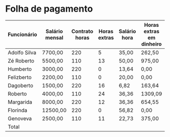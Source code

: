 # Folha de pagamento
Funcionário|Salário mensal|Contrato horas|Horas extras|Salário hora|Horas extras em dinheiro|Salário bruto|FGTS|INSS|Salário menos INSS|IRRF|Salário líquido
|---|---|---|---|---|---|---|---|---|---|---|---|
Adolfo Silva|7700,00|220|5|35,00|262,50|7962,50|637,00|908,86|7053,64|1043,75|6009,89
Zé Roberto|5500,00|110|13|50,00|975,00|6475,00|518,00|725,32|5749,68|685,16|5064,52
Humberto|3000,00|220|0|13,64|0,00|3000,00|240,00|258,82|2741,18|36,15|2705,03
Felizberto|2200,00|110|0|20,00|0,00|2200,00|176,00|176,82|2023,18|0,00|2023,18
Dagoberto|1500,00|220|16|6,82|163,64|1663,64|133,09|128,55|1535,09|0,00|1535,09
Roberto|4000,00|110|24|36,36|1309,09|5309,09|424,73|562,09|4747,00|409,42|4337,57
Margarida|8000,00|220|12|36,36|654,55|8654,55|692,36|908,86|7745,68|1234,06|6511,62
Florinda|12500,00|220|0|56,82|0,00|12500,00|1000,00|908,86|11591,14|2291,56|9299,57
Genoveva|2500,00|110|11|22,73|375,00|2875,00|230,00|243,82|2631,18|27,90|2603,28
Total||||||**50639,77**|**4051,18**|**4822,01**|**45817,77**|**5728,01**|**40089,75**|
